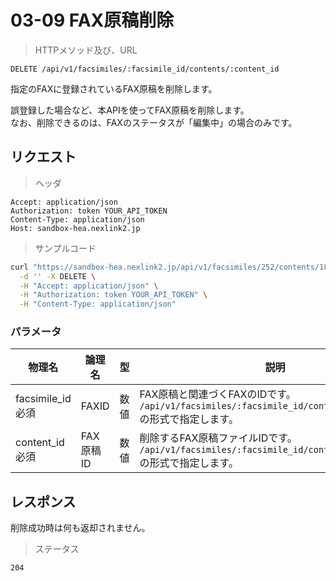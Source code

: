 # 03-09 FAX原稿削除
> HTTPメソッド及び、URL

```
DELETE /api/v1/facsimiles/:facsimile_id/contents/:content_id
```

指定のFAXに登録されているFAX原稿を削除します。

誤登録した場合など、本APIを使ってFAX原稿を削除します。  
なお、削除できるのは、FAXのステータスが「編集中」の場合のみです。  
  
## リクエスト

> ヘッダ

```
Accept: application/json
Authorization: token YOUR_API_TOKEN
Content-Type: application/json
Host: sandbox-hea.nexlink2.jp
```


> サンプルコード

``` sh
curl "https://sandbox-hea.nexlink2.jp/api/v1/facsimiles/252/contents/183"  \
  -d '' -X DELETE \
  -H "Accept: application/json" \
  -H "Authorization: token YOUR_API_TOKEN" \
  -H "Content-Type: application/json"
```

### パラメータ

| 物理名               | 論理名       | 型     | 説明     |
|----------------------|--------------|--------|----------|
|facsimile_id <span class="required">必須</span>| FAXID        | 数値   | FAX原稿と関連づくFAXのIDです。<br />`/api/v1/facsimiles/:facsimile_id/contents/:content_id ` の形式で指定します。|
|content_id <span class="required">必須</span>   | FAX原稿ID     | 数値   | 削除するFAX原稿ファイルIDです。<br />`/api/v1/facsimiles/:facsimile_id/contents/:content_id ` の形式で指定します。||

## レスポンス

削除成功時は何も返却されません。

> ステータス

```
204
```


